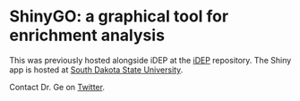 # ShinyGO: a graphical tool for enrichment analysis

This was previously hosted alongside iDEP at the [iDEP](https://github.com/iDEP-SDSU/idep) repository. 
The Shiny app is hosted at [South Dakota State University](http://bioinformatics.sdstate.edu/go). 

Contact Dr. Ge on [Twitter](https://twitter.com/StevenXGe).
